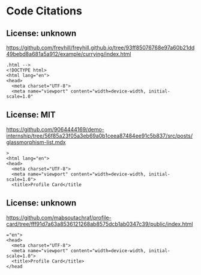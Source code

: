 # Code Citations

## License: unknown
https://github.com/freyhill/freyhill.github.io/tree/93ff85076768e97a60b21dd49bebd8a681a5a912/example/currying/index.html

```
.html -->
<!DOCTYPE html>
<html lang="en">
<head>
  <meta charset="UTF-8">
  <meta name="viewport" content="width=device-width, initial-scale=1.0"
```


## License: MIT
https://github.com/9064444169/demo-internship/tree/56f85a23f05a3eb69a0b1ceea87484ee91c5b837/src/posts/glassmorphism-list.mdx

```
>
<html lang="en">
<head>
  <meta charset="UTF-8">
  <meta name="viewport" content="width=device-width, initial-scale=1.0">
  <title>Profile Card</title
```


## License: unknown
https://github.com/mabsoutachraf/profile-card/tree/fff91d7a63a8536121268ab8575dcb1ab0347c39/public/index.html

```
="en">
<head>
  <meta charset="UTF-8">
  <meta name="viewport" content="width=device-width, initial-scale=1.0">
  <title>Profile Card</title>
</head
```


